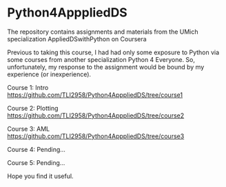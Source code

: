 # Python4ApppliedDS
The  repository contains assignments and materials from the UMich specialization AppliedDSwithPython on Coursera

Previous to taking this course, I had had only some exposure to Python 
via some courses from another specialization Python 4 
Everyone. So, unfortunately, my response to the assignment 
would be bound by my experience (or inexperience).

Course 1: Intro https://github.com/TLI2958/Python4ApppliedDS/tree/course1

Course 2: Plotting https://github.com/TLI2958/Python4ApppliedDS/tree/course2

Course 3: AML https://github.com/TLI2958/Python4ApppliedDS/tree/course3

Course 4: Pending...

Course 5: Pending...

Hope you find it useful.
